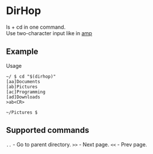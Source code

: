 # DirHop

ls + cd in one command.  
Use two-character input like in [amp](https://amp.rs/)

## Example

Usage

```console
~/ $ cd "$(dirhop)"
[aa]Documents
[ab]Pictures
[ac]Programming
[ad]Downloads
>ab<CR>

~/Pictures $
```

## Supported commands

`..` - Go to parent directory.
`>>` - Next page.
`<<` - Prev page.
